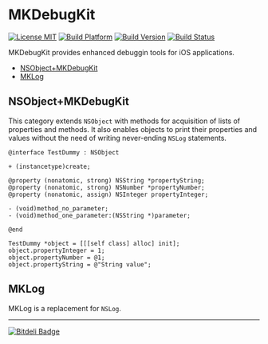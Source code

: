 # MKDebugKit

[![License MIT](https://go-shields.herokuapp.com/license-MIT-blue.png)](https://github.com/michalkonturek/MKDebugKit/blob/master/LICENSE)
[![Build Platform](https://cocoapod-badges.herokuapp.com/p/MKDebugKit/badge.png)](https://github.com/michalkonturek/MKDebugKit)
[![Build Version](https://cocoapod-badges.herokuapp.com/v/MKDebugKit/badge.png)](https://github.com/michalkonturek/MKDebugKit)
[![Build Status](https://travis-ci.org/michalkonturek/MKDebugKit.png?branch=master)](https://travis-ci.org/michalkonturek/MKDebugKit)

MKDebugKit provides enhanced debuggin tools for iOS applications.

* [NSObject+MKDebugKit](#NSObject+MKDebugKit)
* [MKLog](#MKLog)


## NSObject+MKDebugKit

This category extends `NSObject` with methods for acquisition of lists of properties and methods.
It also enables objects to print their properties and values without the need of writing never-ending
`NSLog` statements.


```objc
@interface TestDummy : NSObject

+ (instancetype)create;

@property (nonatomic, strong) NSString *propertyString;
@property (nonatomic, strong) NSNumber *propertyNumber;
@property (nonatomic, assign) NSInteger propertyInteger;

- (void)method_no_parameter;
- (void)method_one_parameter:(NSString *)parameter;

@end
```

```objc
TestDummy *object = [[[self class] alloc] init];
object.propertyInteger = 1;
object.propertyNumber = @1;
object.propertyString = @"String value";
```


## MKLog

MKLog is a replacement for `NSLog`.


- - - 

[![Bitdeli Badge](https://d2weczhvl823v0.cloudfront.net/michalkonturek/mkdebugkit/trend.png)](https://bitdeli.com/free "Bitdeli Badge")

